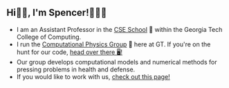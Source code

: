 ## Hi👋🏼, I'm Spencer!👨🏻‍💻

* I am an Assistant Professor in the [CSE School](https://cse.gatech.edu) 🏫 within the Georgia Tech College of Computing.
* I run the [Computational Physics Group](https://comp-physics.group) 🧠 here at GT. If you're on the hunt for our code, [head over there 🖥️!](https://github.com/comp-physics)
* Our group develops computational models and numerical methods for pressing problems in health and defense.
* If you would like to work with us, [check out this page!](https://comp-physics.group/vacancies.html) 
